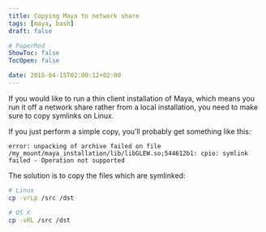 ```yaml
---
title: Copying Maya to network share
tags: [maya, bash]
draft: false

# PaperMod
ShowToc: false
TocOpen: false

date: 2015-04-15T02:00:12+02:00
---
```


If you would like to run a thin client installation of Maya, which means you run it off a network share rather from a local installation, you need to make sure to copy symlinks on Linux.



If you just perform a simple copy, you’ll probably get something like this:

    error: unpacking of archive failed on file /my_mount/maya_installation/lib/libGLEW.so;544612b1: cpio: symlink failed - Operation not supported

The solution is to copy the files which are symlinked:

```bash
# Linux
cp -vrLp /src /dst

# OS X
cp -vRL /src /dst
```
